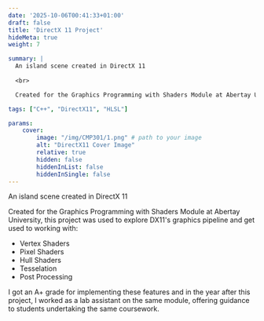 ```yaml
---
date: '2025-10-06T00:41:33+01:00'
draft: false
title: 'DirectX 11 Project'
hideMeta: true
weight: 7

summary: |
  An island scene created in DirectX 11 
          
  <br>

  Created for the Graphics Programming with Shaders Module at Abertay University.

tags: ["C++", "DirectX11", "HLSL"]

params:
    cover:
        image: "/img/CMP301/1.png" # path to your image
        alt: "DirectX11 Cover Image"
        relative: true
        hidden: false
        hiddenInList: false
        hiddenInSingle: false
---
```

An island scene created in DirectX 11

Created for the Graphics Programming with Shaders Module at Abertay University, this project was used to explore DX11's graphics pipeline and get used to working with:

  -  Vertex Shaders
  -  Pixel Shaders
  -  Hull Shaders
  -  Tesselation
  -  Post Processing

I got an A+ grade for implementing these features and in the year after this project, I worked as a lab assistant on the same module, offering guidance to students undertaking the same coursework.
